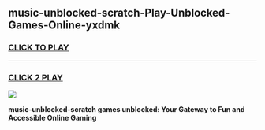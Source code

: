 
## music-unblocked-scratch-Play-Unblocked-Games-Online-yxdmk
<h3>
<a href="https://premium76.site?title=music-unblocked-scratch&ref=25A">CLICK TO PLAY</a></h3>
<hr>

<h3>
<a href="https://premium76.site?title=music-unblocked-scratch&ref=25A">CLICK 2 PLAY</a>
  
</h3>

<a href="https://premium76.site?title=music-unblocked-scratch&ref=25A"><img src="https://clearcache.store/games.png"></a>


**music-unblocked-scratch games unblocked: Your Gateway to Fun and Accessible Online Gaming**
